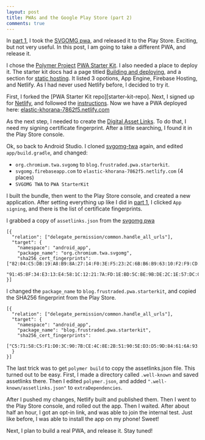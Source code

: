 ```yaml
---
layout: post
title: PWAs and the Google Play Store (part 2)
comments: true
---
```


In [part 1][play-store-part-one], I took the [SVGOMG pwa][svgomg], and released it 
to the Play Store. Exciting, but not very useful. In this post, I am going to 
take a different PWA, and release it.

I chose the [Polymer Project][polymer-project] [PWA Starter Kit][pwa-starter-kit].
I also needed a place to deploy it. The starter kit docs had a page titled
[Building and deploying][build-deploy], and a section for 
[static hosting][static-hosting]. It listed 3 opotions, App Engine, 
Firebase Hosting, and Netlify. As I had never used Netlify before, I decided to 
try it.

First, I forked the [PWA Starter Kit repo][starter-kit-repo]. Next, I signed up 
for [Netlify][netlify], and followed the [instructions][instructions].
Now we have a PWA deployed here: [elastic-khorana-7862f5.netlify.com][elastic-khorana]

As the next step, I needed to create the [Digital Asset Links][asset-links]. To do
that, I need my signing certificate fingerprint. After a little searching, I found
it in the Play Store console.

Ok, so back to Android Studio. I cloned [svgomg-twa][svgomg-twa] again, and 
edited `app/build.gradle`, and changed:
- `org.chromium.twa.svgomg` to `blog.frustraded.pwa.starterkit`.
- `svgomg.firebaseapp.com` to `elastic-khorana-7862f5.netlify.com` (4 places)
- `SVGOMG TWA` to `PWA StarterKit`

I built the bundle, then went to the Play Store console, and created a new 
application. After setting everything up like I did in 
[part 1][play-store-part-one], I clicked `App signing`, and there is the list
of certificate fingerprints.

I grabbed a copy of `assetlinks.json` from the [svgomg pwa][svgomg-pwa]

    [{
      "relation": ["delegate_permission/common.handle_all_urls"],
      "target": {
        "namespace": "android_app",
        "package_name": "org.chromium.twa.svgomg",
        "sha256_cert_fingerprints": ["82:04:C5:DB:19:A8:B9:8A:27:14:F0:3E:F5:23:2C:6B:B6:B9:63:10:F2:F9:CD:44:72:AA:C6:7E:09:E1:1C:47",
         "91:45:8F:34:E3:13:E4:58:1C:12:21:7A:FD:1E:BD:5C:BE:9B:DE:2C:1E:57:DC:0D:2B:0E:91:1D:A6:36:CA:E8"]}
    }]

I changed the `package_name` to `blog.frustraded.pwa.starterkit`, and copied 
the SHA256 fingerprint from the Play Store.

    [{
      "relation": ["delegate_permission/common.handle_all_urls"],
      "target": {
        "namespace": "android_app",
        "package_name": "blog.frustraded.pwa.starterkit",
        "sha256_cert_fingerprints": 
        ["C5:71:58:C5:F1:D0:3C:90:7B:CE:4C:8E:2B:51:90:5E:D3:D5:9D:84:61:6A:93:05:6F:29:64:2F:05:A1:52:DD"]
      }
    }]

The last trick was to get `polymer build` to copy the assetlinks.json file.
This turned out to be easy. First, I made a directory called `.well-known`
and saved assetlinks there. Then I edited `polymer.json`, and added
`".well-known/assetlinks.json"` to `extraDependencies`.

After I pushed my changes, Netlify built and published them. Then I went to 
the Play Store console, and rolled out the app. Then I waited. After about half
an hour, I got an opt-in link, and was able to join the internal test.
Just like before, I was able to install the app on my phone! Sweet!

Next, I plan to build a real PWA, and release it. Stay tuned!

[play-store-part-one]: /2019/02/09/pwa-play-store.html
[svgomg]: https://jakearchibald.github.io/svgomg/
[polymer-project]: https://www.polymer-project.org/
[pwa-starter-kit]: https://pwa-starter-kit.polymer-project.org/
[build-deploy]: https://pwa-starter-kit.polymer-project.org/building-and-deploying
[static-hosting]: https://pwa-starter-kit.polymer-project.org/building-and-deploying#static-hosting
[pwa-starter-repo]: https://github.com/Polymer/pwa-starter-kit
[netlify]: https://app.netlify.com/signup
[instructions]: https://pwa-starter-kit.polymer-project.org/building-and-deploying#netlify
[elastic-khorana]: https://elastic-khorana-7862f5.netlify.com
[asset-links]: https://developers.google.com/digital-asset-links/v1/getting-started
[svgomg-twa]: https://github.com/GoogleChromeLabs/svgomg-twa/
[svgomg-pwa]: https://svgomg.firebaseapp.com/.well-known/assetlinks.json
